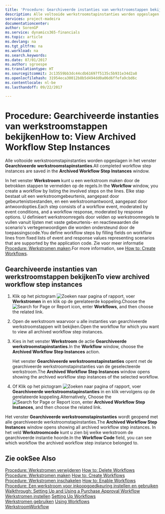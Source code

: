 ```yaml
---
title: 'Procedure: Gearchiveerde instanties van werkstroomstappen bekijken | Microsoft Docs'
description: Alle voltooide werkstroomstapinstanties worden opgeslagen in het venster **Gearchiveerde werkstroomstapinstanties**.
services: project-madeira
documentationcenter: 
author: SorenGP
ms.service: dynamics365-financials
ms.topic: article
ms.devlang: na
ms.tgt_pltfrm: na
ms.workload: na
ms.search.keywords: 
ms.date: 07/01/2017
ms.author: sgroespe
ms.translationtype: HT
ms.sourcegitcommit: 2c13559bb3dc44cdb61697f5135c5b931e34d2a8
ms.openlocfilehash: 31954eca30012b8b5d494dd0a06d6ffefa9cbd6c
ms.contentlocale: nl-be
ms.lasthandoff: 09/22/2017

---
```

# <a name="how-to-view-archived-workflow-step-instances"></a><span data-ttu-id="2508c-103">Procedure: Gearchiveerde instanties van werkstroomstappen bekijken</span><span class="sxs-lookup"><span data-stu-id="2508c-103">How to: View Archived Workflow Step Instances</span></span>
<span data-ttu-id="2508c-104">Alle voltooide werkstroomstapinstanties worden opgeslagen in het venster **Gearchiveerde werkstroomstapinstanties**.</span><span class="sxs-lookup"><span data-stu-id="2508c-104">All completed workflow step instances are saved in the **Archived Workflow Step Instances** window.</span></span>  

 <span data-ttu-id="2508c-105">In het venster **Werkstroom** kunt u een werkstroom maken door de betrokken stappen te vermelden op de regels.</span><span class="sxs-lookup"><span data-stu-id="2508c-105">In the **Workflow** window, you create a workflow by listing the involved steps on the lines.</span></span> <span data-ttu-id="2508c-106">Elke stap bestaat uit een werkstroomgebeurtenis, aangepast door gebeurtenistoestanden, en een werkstroomantwoord, aangepast door antwoordopties.</span><span class="sxs-lookup"><span data-stu-id="2508c-106">Each step consists of a workflow event, moderated by event conditions, and a workflow response, moderated by response options.</span></span> <span data-ttu-id="2508c-107">U definieert werkstroomregels door velden op werkstroomregels te vullen vanuit lijsten met vaste gebeurtenis- en reactiewaarden die scenario's vertegenwoordigen die worden ondersteund door de toepassingscode.</span><span class="sxs-lookup"><span data-stu-id="2508c-107">You define workflow steps by filling fields on workflow lines from fixed lists of event and response values representing scenarios that are supported by the application code.</span></span> <span data-ttu-id="2508c-108">Zie voor meer informatie [Procedure: Werkstromen maken](across-how-to-create-workflows.md).</span><span class="sxs-lookup"><span data-stu-id="2508c-108">For more information, see [How to: Create Workflows](across-how-to-create-workflows.md).</span></span>  

## <a name="to-view-archived-workflow-step-instances"></a><span data-ttu-id="2508c-109">Gearchiveerde instanties van werkstroomstappen bekijken</span><span class="sxs-lookup"><span data-stu-id="2508c-109">To view archived workflow step instances</span></span>  
1.  <span data-ttu-id="2508c-110">Klik op het pictogram ![Zoeken naar pagina of rapport](media/ui-search/search_small.png "pictogram Zoeken naar pagina of rapport"), voer **Werkstromen** in en klik op de gerelateerde koppeling.</span><span class="sxs-lookup"><span data-stu-id="2508c-110">Choose the ![Search for Page or Report](media/ui-search/search_small.png "Search for Page or Report icon") icon, enter **Workflows**, and then choose the related link.</span></span>  
2.  <span data-ttu-id="2508c-111">Open de werkstroom waarvoor u alle instanties van gearchiveerde werkstroomstappen wilt bekijken.</span><span class="sxs-lookup"><span data-stu-id="2508c-111">Open the workflow for which you want to view all archived workflow step instances.</span></span>  
3.  <span data-ttu-id="2508c-112">Kies in het venster **Werkstroom** de actie **Gearchiveerde werkstroomstapinstanties**.</span><span class="sxs-lookup"><span data-stu-id="2508c-112">In the **Workflow** window, choose the **Archived Workflow Step Instances** action.</span></span>  

    <span data-ttu-id="2508c-113">Het venster **Gearchiveerde werkstroomstapinstanties** opent met de gearchiveerde werkstroomstapinstanties van de geselecteerde werkstroom.</span><span class="sxs-lookup"><span data-stu-id="2508c-113">The **Archived Workflow Step Instances** window opens showing the archived workflow step instances of the selected workflow.</span></span>  
4.  <span data-ttu-id="2508c-114">Of Klik op het pictogram ![Zoeken naar pagina of rapport](media/ui-search/search_small.png "pictogram Zoeken naar pagina of rapport"), voer **Gearchiveerde werkstroomstapinstanties** in en klik vervolgens op de gerelateerde koppeling.</span><span class="sxs-lookup"><span data-stu-id="2508c-114">Alternatively, Choose the ![Search for Page or Report](media/ui-search/search_small.png "Search for Page or Report icon") icon, enter **Archived Workflow Step Instances**, and then choose the related link.</span></span>  

<span data-ttu-id="2508c-115">Het venster **Gearchiveerde werkstroomstapinstanties** wordt geopend met alle gearchiveerde werkstroomstapinstanties.</span><span class="sxs-lookup"><span data-stu-id="2508c-115">The **Archived Workflow Step Instances** window opens showing all archived workflow step instances.</span></span> <span data-ttu-id="2508c-116">In het veld **Werkstroomcode** kunt u zien bij welke werkstroom de gearchiveerde instantie hoorde.</span><span class="sxs-lookup"><span data-stu-id="2508c-116">In the **Workflow Code** field, you can see which workflow the archived workflow step instance belonged to.</span></span>  

## <a name="see-also"></a><span data-ttu-id="2508c-117">Zie ook</span><span class="sxs-lookup"><span data-stu-id="2508c-117">See Also</span></span>  
 <span data-ttu-id="2508c-118">[Procedure: Werkstromen verwijderen](across-how-to-delete-workflows.md) </span><span class="sxs-lookup"><span data-stu-id="2508c-118">[How to: Delete Workflows](across-how-to-delete-workflows.md) </span></span>  
 <span data-ttu-id="2508c-119">[Procedure: Werkstromen maken](across-how-to-create-workflows.md) </span><span class="sxs-lookup"><span data-stu-id="2508c-119">[How to: Create Workflows](across-how-to-create-workflows.md) </span></span>  
 <span data-ttu-id="2508c-120">[Procedure: Werkstromen inschakelen](across-how-to-enable-workflows.md) </span><span class="sxs-lookup"><span data-stu-id="2508c-120">[How to: Enable Workflows](across-how-to-enable-workflows.md) </span></span>  
 <span data-ttu-id="2508c-121">[Procedure: Een werkstroom voor inkoopgoedkeuring instellen en gebruiken](walkthrough-setting-up-and-using-a-purchase-approval-workflow.md) </span><span class="sxs-lookup"><span data-stu-id="2508c-121">[Walkthrough: Setting Up and Using a Purchase Approval Workflow](walkthrough-setting-up-and-using-a-purchase-approval-workflow.md) </span></span>  
 <span data-ttu-id="2508c-122">[Werkstromen instellen](across-set-up-workflows.md) </span><span class="sxs-lookup"><span data-stu-id="2508c-122">[Setting Up Workflows](across-set-up-workflows.md) </span></span>  
 <span data-ttu-id="2508c-123">[Werkstromen gebruiken](across-use-workflows.md) </span><span class="sxs-lookup"><span data-stu-id="2508c-123">[Using Workflows](across-use-workflows.md) </span></span>  
 [<span data-ttu-id="2508c-124">Werkstroom</span><span class="sxs-lookup"><span data-stu-id="2508c-124">Workflow</span></span>](across-workflow.md)

